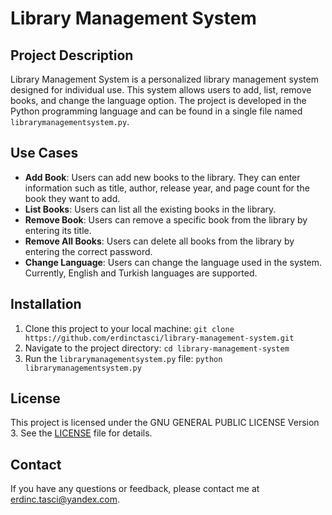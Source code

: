 # Library Management System

## Project Description

Library Management System is a personalized library management system designed for individual use. This system allows users to add, list, remove books, and change the language option. The project is developed in the Python programming language and can be found in a single file named `librarymanagementsystem.py`.

## Use Cases

- **Add Book**: Users can add new books to the library. They can enter information such as title, author, release year, and page count for the book they want to add.
- **List Books**: Users can list all the existing books in the library.
- **Remove Book**: Users can remove a specific book from the library by entering its title.
- **Remove All Books**: Users can delete all books from the library by entering the correct password.
- **Change Language**: Users can change the language used in the system. Currently, English and Turkish languages are supported.

## Installation

1. Clone this project to your local machine: `git clone https://github.com/erdinctasci/library-management-system.git`
2. Navigate to the project directory: `cd library-management-system`
3. Run the `librarymanagementsystem.py` file: `python librarymanagementsystem.py`

## License

This project is licensed under the GNU GENERAL PUBLIC LICENSE Version 3. See the [LICENSE](LICENSE) file for details.

## Contact

If you have any questions or feedback, please contact me at erdinc.tasci@yandex.com.

